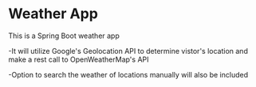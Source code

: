 # Weather App

This is a Spring Boot weather app


-It will utilize Google's Geolocation API to determine vistor's location and make a rest call to OpenWeatherMap's API

-Option to search the weather of locations manually will also be included
